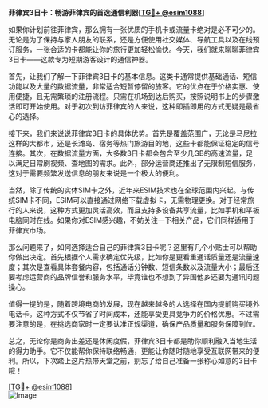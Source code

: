 **菲律宾3日卡：畅游菲律宾的首选通信利器[[TG💪+ @esim1088](https://t.me/s/esim1088)]**

如果你计划前往菲律宾，那么拥有一张优质的手机卡或流量卡绝对是必不可少的。无论是为了保持与家人朋友的联系，还是方便使用社交媒体、导航工具以及在线预订服务，一张合适的卡都能让你的旅行更加轻松愉快。今天，我们就来聊聊菲律宾3日卡——这款专为短期游客设计的通信神器。

首先，让我们了解一下菲律宾3日卡的基本信息。这类卡通常提供基础通话、短信功能以及大量的数据流量，非常适合短暂停留的旅客。它的优点在于价格实惠、使用便捷，且无需繁琐的注册流程。只需在机场到达后购买，按照说明书上的步骤激活即可开始使用。对于初次到访菲律宾的人来说，这种即插即用的方式无疑是最省心的选择。

接下来，我们来说说菲律宾3日卡的具体优势。首先是覆盖范围广，无论是马尼拉这样的大都市，还是长滩岛、宿务等热门旅游目的地，这些卡都能保证稳定的信号连接。其次，在数据流量方面，大多数3日卡都会包含至少几GB的高速流量，足以满足日常刷视频、查地图的需求。此外，部分运营商还推出了无限制短信服务，这对于需要频繁发送信息的朋友来说是一个极大的便利。

当然，除了传统的实体SIM卡之外，近年来ESIM技术也在全球范围内兴起。与传统SIM卡不同，ESIM可以直接通过网络下载虚拟卡，无需物理更换。对于经常旅行的人来说，这种方式更加灵活高效，而且支持多设备共享流量，比如手机和平板电脑同时在线。如果你对ESIM感兴趣，不妨关注一下相关产品，它们同样适用于菲律宾市场。

那么问题来了，如何选择适合自己的菲律宾3日卡呢？这里有几个小贴士可以帮助你做出决定。首先根据个人需求确定优先级，比如你是更看重通话质量还是流量速度；其次是查看具体套餐内容，包括通话分钟数、短信条数以及流量大小；最后还要考虑运营商的品牌信誉和服务水平，毕竟谁也不想到了异国他乡还要为通讯问题操心。

值得一提的是，随着跨境电商的发展，现在越来越多的人选择在国内提前购买境外电话卡。这种方式不仅节省了时间成本，还能享受更具竞争力的价格优惠。不过需要注意的是，在挑选商家时一定要认准正规渠道，确保产品质量和服务保障到位。

总之，无论你是商务出差还是休闲度假，菲律宾3日卡都是助你顺利融入当地生活的得力助手。它不仅能帮你保持联络畅通，更能让你随时随地享受互联网带来的便利。所以，下次踏上这片热带天堂之前，别忘了给自己准备一张称心如意的3日卡哦！

[[TG💪+ @esim1088](https://t.me/s/esim1088)]  
![Image](https://i.postimg.cc/4NQfJmqS/Snipaste-2025-05-13-00-14-12.png)